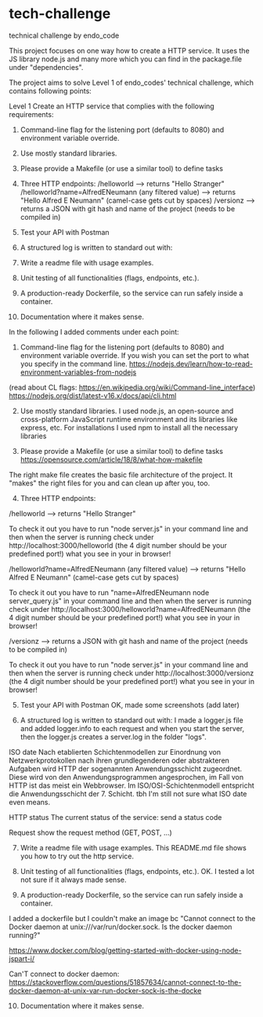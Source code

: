 
# tech-challenge
technical challenge by endo_code

This project focuses on one way how to create a HTTP service.
It uses the JS library node.js and many more which you can find in the package.file under "dependencies".

The project aims to solve Level 1 of endo_codes' technical challenge, which contains following points:

Level 1
Create an HTTP service that complies with the following requirements:

1. Command-line flag for the listening port (defaults to 8080) and environment variable override.

2. Use mostly standard libraries.

3. Please provide a Makefile (or use a similar tool) to define tasks

4. Three HTTP endpoints:
/helloworld
--> returns "Hello Stranger"
/helloworld?name=AlfredENeumann (any filtered value)
--> returns "Hello Alfred E Neumann" (camel-case gets cut by spaces)
/versionz
--> returns a JSON with git hash and name of the project (needs to be
compiled in)

5. Test your API with Postman

6. A structured log is written to standard out with:

7. Write a readme file with usage examples.

8. Unit testing of all functionalities (flags, endpoints, etc.).

9. A production-ready Dockerfile, so the service can run safely inside a
container.

10. Documentation where it makes sense.


In the following I added comments under each point:

1. Command-line flag for the listening port (defaults to 8080) and environment variable override.
If you wish you can set the port to what you specify in the command line.
https://nodejs.dev/learn/how-to-read-environment-variables-from-nodejs

(read about CL flags: https://en.wikipedia.org/wiki/Command-line_interface)
https://nodejs.org/dist/latest-v16.x/docs/api/cli.html

2. Use mostly standard libraries.
I used node.js, an open-source and cross-platform JavaScript runtime environment and its libraries like express, etc.
For installations I used npm to install all the necessary libraries

3. Please provide a Makefile (or use a similar tool) to define tasks
https://opensource.com/article/18/8/what-how-makefile

The right make file creates the basic file architecture of the project.
It "makes" the right files for you and can clean up after you, too.

4. Three HTTP endpoints:

/helloworld
--> returns "Hello Stranger"

To check it out you have to run "node server.js" in your command line and then when the server is running check under http://localhost:3000/helloworld
(the 4 digit number should be your predefined port!) what you see in your in browser!


/helloworld?name=AlfredENeumann (any filtered value)
--> returns "Hello Alfred E Neumann" (camel-case gets cut by spaces)

To check it out you have to run "name=AlfredENeumann node server_query.js" in your command line and then when the server is running check under http://localhost:3000/helloworld?name=AlfredENeumann
(the 4 digit number should be your predefined port!) what you see in your in browser!

/versionz
--> returns a JSON with git hash and name of the project (needs to be
compiled in)

To check it out you have to run "node server.js" in your command line and then when the server is running check under http://localhost:3000/versionz
(the 4 digit number should be your predefined port!) what you see in your in browser!

5. Test your API with Postman
OK, made some screenshots (add later)

6. A structured log is written to standard out with:
I made a logger.js file and added logger.info to each request and when you start the server, then the logger.js creates a server.log in the folder "logs".

ISO date
Nach etablierten Schichtenmodellen zur Einordnung von Netzwerkprotokollen nach ihren grundlegenderen oder abstrakteren Aufgaben wird HTTP der sogenannten Anwendungsschicht zugeordnet. Diese wird von den Anwendungsprogrammen angesprochen, im Fall von HTTP ist das meist ein Webbrowser. Im ISO/OSI-Schichtenmodell entspricht die Anwendungsschicht der 7. Schicht.
tbh I'm still not sure what ISO date even means.

HTTP status
The current status of the service: send a status code

Request
show the request method (GET, POST, ...)

7. Write a readme file with usage examples.
This README.md file shows you how to try out the http service.

8. Unit testing of all functionalities (flags, endpoints, etc.).
OK. I tested a lot not sure if it always made sense.

9. A production-ready Dockerfile, so the service can run safely inside a
container.

I added a dockerfile but I couldn't make an image bc "Cannot connect to the Docker daemon at unix:///var/run/docker.sock. Is the docker daemon running?"

https://www.docker.com/blog/getting-started-with-docker-using-node-jspart-i/

Can'T connect to docker daemon: https://stackoverflow.com/questions/51857634/cannot-connect-to-the-docker-daemon-at-unix-var-run-docker-sock-is-the-docke

10. Documentation where it makes sense.






